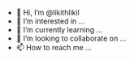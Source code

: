 - 👋 Hi, I’m @likithlikil
- 👀 I’m interested in ...
- 🌱 I’m currently learning ...
- 💞️ I’m looking to collaborate on ...
- 📫 How to reach me ...

<!---
likithlikil/likithlikil is a ✨ special ✨ repository because its `README.md` (this file) appears on your GitHub profile.
You can click the Preview link to take a look at your changes.
--->
